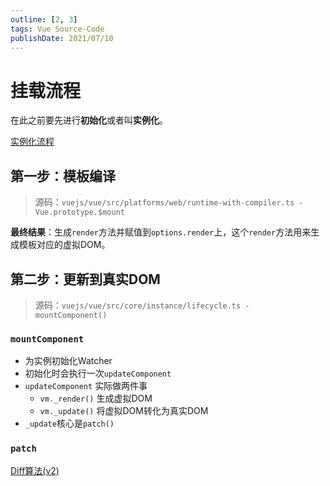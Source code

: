 ```yaml
---
outline: [2, 3]
tags: Vue Source-Code
publishDate: 2021/07/10
---
```


# 挂载流程

在此之前要先进行**初始化**或者叫**实例化**。

[实例化流程](/src/dev/vue/vue-init) 

## 第一步：模板编译

> 源码：`vuejs/vue/src/platforms/web/runtime-with-compiler.ts - Vue.prototype.$mount`

**最终结果**：生成`render`方法并赋值到`options.render`上，这个`render`方法用来生成模板对应的虚拟DOM。

## 第二步：更新到真实DOM
> 源码：`vuejs/vue/src/core/instance/lifecycle.ts - mountComponent()`

### `mountComponent`

- 为实例初始化Watcher
- 初始化时会执行一次`updateComponent`
- `updateComponent` 实际做两件事
    - `vm._render()` 生成虚拟DOM
    - `vm._update()` 将虚拟DOM转化为真实DOM
- `_update`核心是`patch()`

### `patch`

[Diff算法(v2)](/src/dev/vue/vue-diff2)